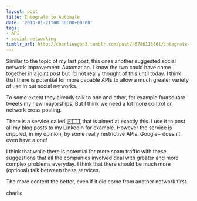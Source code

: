 ```yaml
---
layout: post
title: Integrate to Automate
date: '2013-01-21T00:30:00+00:00'
tags:
- API
- social networking
tumblr_url: http://charlieegan3.tumblr.com/post/46786113861/integrate-to-automate
---
```

Similar to the topic of my last post, this ones another suggested social network improvement: Automation. I know the two could have come together in a joint post but I’d not really thought of this until today. I think that there is potential for more capable APIs to allow a much greater variety of use in out social networks.

To some extent they already talk to one and other, for example foursquare tweets my new mayorships. But I think we need a lot more control on network cross posting. 

There is a service called [IFTTT](https://ifttt.com/) that is aimed at exactly this. I use it to post all my blog posts to my LinkedIn for example. However the service is crippled, in my opinion, by some really restrictive APIs. Google+ doesn’t even have a one!

I think that while there is potential for more spam traffic with these suggestions that all the companies involved deal with greater and more complex problems everyday. I think that there should be much more (optional) talk between these services.

The more content the better, even if it did come from another network first.

charlie
